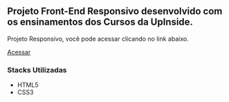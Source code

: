 <h2>Projeto Front-End Responsivo desenvolvido com os ensinamentos dos Cursos da UpInside.</h2>
<p>Projeto Responsivo, você pode acessar clicando no link abaixo. </p>
<a href="https://trainingschool.dyegoalmeida.com.br/">Acessar</a>
<h3>Stacks Utilizadas</h3>
<ul>
  <li>HTML5</li>
  <li>CSS3</li>
</ul>
